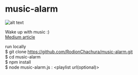 # music-alarm
![alt text](https://cdn-images-1.medium.com/max/1100/1*rUm_uc6-7mPAO9YCqbZKUg.jpeg)

Wake up with music :) <br />
[Medium article](https://medium.com/@geekrodion/making-music-alarm-with-linux-nodejs-yandex-music-db8ea6dc552c) <br />

run locally <br />
$ git clone https://github.com/RodionChachura/music-alarm.git <br />
$ cd music-alarm <br />
$ npm install <br />
$ node music-alarm.js <number of hours>:<number of minutes> <playlist url(optional)>


